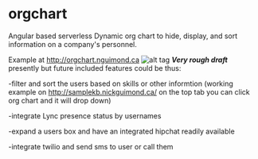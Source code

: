 # orgchart
Angular based serverless Dynamic org chart to hide, display, and sort information on a company's personnel.

Example at http://orgchart.nguimond.ca
![alt tag](https://s3.amazonaws.com/picforlogouse/org.png)
**_Very rough draft_** presently but future included features could be thus:

-filter and sort the users based on skills or other informtion (working example on http://samplekb.nickguimond.ca/   on the top tab you can click org chart and it will drop down)

-integrate Lync presence status by usernames

-expand a users box and have an integrated hipchat readily available

-integrate twilio and send sms to user or call them


